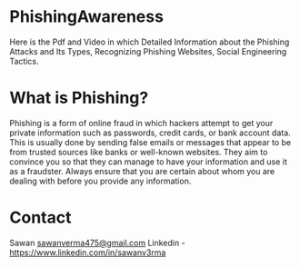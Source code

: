# PhishingAwareness
Here is the Pdf and Video in which Detailed Information about the Phishing Attacks and Its Types, Recognizing Phishing Websites, Social Engineering Tactics.


# What is Phishing? 
Phishing is a form of online fraud in which hackers attempt to get your private information such as passwords, credit cards, or bank account data. This is usually done by sending false emails or messages that appear to be from trusted sources like banks or well-known websites. They aim to convince you so that they can manage to have your information and use it as a fraudster. Always ensure that you are certain about whom you are dealing with before you provide any information.



# Contact 
Sawan 
sawanverma475@gmail.com
Linkedin - https://www.linkedin.com/in/sawanv3rma 
